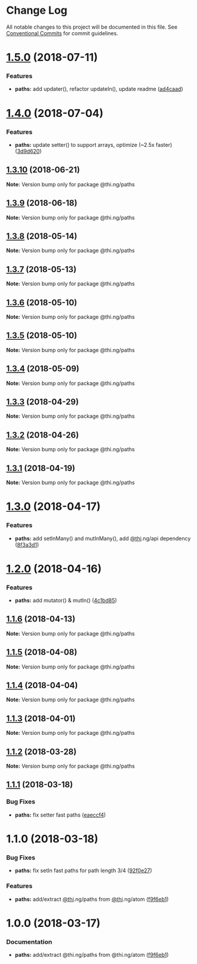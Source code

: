 # Change Log

All notable changes to this project will be documented in this file.
See [Conventional Commits](https://conventionalcommits.org) for commit guidelines.

<a name="1.5.0"></a>
# [1.5.0](https://github.com/thi-ng/umbrella/compare/@thi.ng/paths@1.4.0...@thi.ng/paths@1.5.0) (2018-07-11)


### Features

* **paths:** add updater(), refactor updateIn(), update readme ([ad4caad](https://github.com/thi-ng/umbrella/commit/ad4caad))




<a name="1.4.0"></a>
# [1.4.0](https://github.com/thi-ng/umbrella/compare/@thi.ng/paths@1.3.10...@thi.ng/paths@1.4.0) (2018-07-04)


### Features

* **paths:** update setter() to support arrays, optimize (~2.5x faster) ([3d9d620](https://github.com/thi-ng/umbrella/commit/3d9d620))




<a name="1.3.10"></a>
## [1.3.10](https://github.com/thi-ng/umbrella/compare/@thi.ng/paths@1.3.9...@thi.ng/paths@1.3.10) (2018-06-21)




**Note:** Version bump only for package @thi.ng/paths

<a name="1.3.9"></a>
## [1.3.9](https://github.com/thi-ng/umbrella/compare/@thi.ng/paths@1.3.8...@thi.ng/paths@1.3.9) (2018-06-18)




**Note:** Version bump only for package @thi.ng/paths

<a name="1.3.8"></a>
## [1.3.8](https://github.com/thi-ng/umbrella/compare/@thi.ng/paths@1.3.7...@thi.ng/paths@1.3.8) (2018-05-14)




**Note:** Version bump only for package @thi.ng/paths

<a name="1.3.7"></a>
## [1.3.7](https://github.com/thi-ng/umbrella/compare/@thi.ng/paths@1.3.6...@thi.ng/paths@1.3.7) (2018-05-13)




**Note:** Version bump only for package @thi.ng/paths

<a name="1.3.6"></a>
## [1.3.6](https://github.com/thi-ng/umbrella/compare/@thi.ng/paths@1.3.5...@thi.ng/paths@1.3.6) (2018-05-10)




**Note:** Version bump only for package @thi.ng/paths

<a name="1.3.5"></a>
## [1.3.5](https://github.com/thi-ng/umbrella/compare/@thi.ng/paths@1.3.4...@thi.ng/paths@1.3.5) (2018-05-10)




**Note:** Version bump only for package @thi.ng/paths

<a name="1.3.4"></a>
## [1.3.4](https://github.com/thi-ng/umbrella/compare/@thi.ng/paths@1.3.3...@thi.ng/paths@1.3.4) (2018-05-09)




**Note:** Version bump only for package @thi.ng/paths

<a name="1.3.3"></a>
## [1.3.3](https://github.com/thi-ng/umbrella/compare/@thi.ng/paths@1.3.2...@thi.ng/paths@1.3.3) (2018-04-29)




**Note:** Version bump only for package @thi.ng/paths

<a name="1.3.2"></a>
## [1.3.2](https://github.com/thi-ng/umbrella/compare/@thi.ng/paths@1.3.1...@thi.ng/paths@1.3.2) (2018-04-26)




**Note:** Version bump only for package @thi.ng/paths

<a name="1.3.1"></a>
## [1.3.1](https://github.com/thi-ng/umbrella/compare/@thi.ng/paths@1.3.0...@thi.ng/paths@1.3.1) (2018-04-19)




**Note:** Version bump only for package @thi.ng/paths

<a name="1.3.0"></a>
# [1.3.0](https://github.com/thi-ng/umbrella/compare/@thi.ng/paths@1.2.0...@thi.ng/paths@1.3.0) (2018-04-17)


### Features

* **paths:** add setInMany() and mutInMany(), add [@thi](https://github.com/thi).ng/api dependency ([8f3a3d1](https://github.com/thi-ng/umbrella/commit/8f3a3d1))




<a name="1.2.0"></a>
# [1.2.0](https://github.com/thi-ng/umbrella/compare/@thi.ng/paths@1.1.6...@thi.ng/paths@1.2.0) (2018-04-16)


### Features

* **paths:** add mutator() & mutIn() ([4c1bd85](https://github.com/thi-ng/umbrella/commit/4c1bd85))




<a name="1.1.6"></a>
## [1.1.6](https://github.com/thi-ng/umbrella/compare/@thi.ng/paths@1.1.5...@thi.ng/paths@1.1.6) (2018-04-13)




**Note:** Version bump only for package @thi.ng/paths

<a name="1.1.5"></a>
## [1.1.5](https://github.com/thi-ng/umbrella/compare/@thi.ng/paths@1.1.4...@thi.ng/paths@1.1.5) (2018-04-08)




**Note:** Version bump only for package @thi.ng/paths

<a name="1.1.4"></a>
## [1.1.4](https://github.com/thi-ng/umbrella/compare/@thi.ng/paths@1.1.3...@thi.ng/paths@1.1.4) (2018-04-04)




**Note:** Version bump only for package @thi.ng/paths

<a name="1.1.3"></a>
## [1.1.3](https://github.com/thi-ng/umbrella/compare/@thi.ng/paths@1.1.2...@thi.ng/paths@1.1.3) (2018-04-01)




**Note:** Version bump only for package @thi.ng/paths

<a name="1.1.2"></a>
## [1.1.2](https://github.com/thi-ng/umbrella/compare/@thi.ng/paths@1.1.1...@thi.ng/paths@1.1.2) (2018-03-28)




**Note:** Version bump only for package @thi.ng/paths

<a name="1.1.1"></a>
## [1.1.1](https://github.com/thi-ng/umbrella/compare/@thi.ng/paths@1.1.0...@thi.ng/paths@1.1.1) (2018-03-18)


### Bug Fixes

* **paths:** fix setter fast paths ([eaeccf4](https://github.com/thi-ng/umbrella/commit/eaeccf4))




<a name="1.1.0"></a>
# 1.1.0 (2018-03-18)


### Bug Fixes

* **paths:** fix setIn fast paths for path length 3/4 ([92f0e27](https://github.com/thi-ng/umbrella/commit/92f0e27))


### Features

* **paths:** add/extract [@thi](https://github.com/thi).ng/paths from [@thi](https://github.com/thi).ng/atom ([f9f6eb1](https://github.com/thi-ng/umbrella/commit/f9f6eb1))




<a name="1.0.0"></a>
# 1.0.0 (2018-03-17)


### Documentation

* **paths:** add/extract @thi.ng/paths from @thi.ng/atom ([f9f6eb1](https://github.com/thi-ng/umbrella/commit/f9f6eb1))
